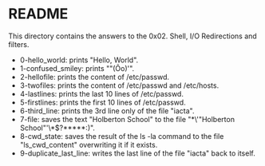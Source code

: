 # README

This directory contains the answers to the 0x02. Shell, I/O Redirections and filters.

 - 0-hello_world: prints "Hello, World".
 - 1-confused_smiley: prints ""(Ôo)'".
 - 2-hellofile: prints the content of /etc/passwd.
 - 3-twofiles: prints the content of /etc/passwd and /etc/hosts.
 - 4-lastlines: prints the last 10 lines of /etc/passwd.
 - 5-firstlines: prints the first 10 lines of /etc/passwd.
 - 6-third_line: prints the 3rd line only of the file "iacta".
 - 7-file: saves the text "Holberton School" to the file "\*\\'"Holberton School"\'\\*$\?\*\*\*\*\*:)".
 - 8-cwd_state: saves the result of the ls -la command to the file "ls_cwd_content" overwriting it if it exists.
 - 9-duplicate_last_line: writes the last line of the file "iacta" back to itself.
